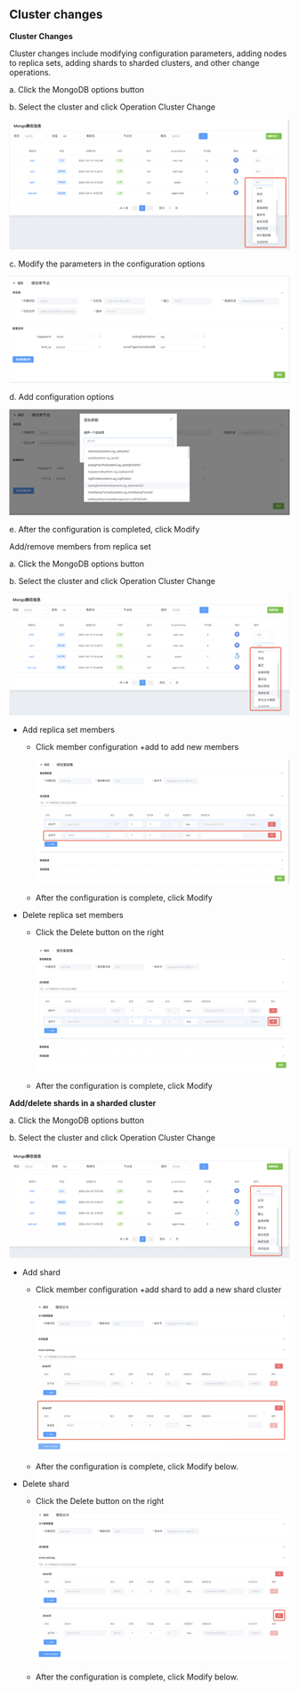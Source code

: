 ## Cluster changes

**Cluster Changes**

Cluster changes include modifying configuration parameters, adding nodes to replica sets, adding shards to sharded clusters, and other change operations.



a. Click the MongoDB options button

b. Select the cluster and click Operation Cluster Change

![1](../../../../../../images/whalealPlatformImages/Clusterchanges.png)



c. Modify the parameters in the configuration options

![1](../../../../../../images/whalealPlatformImages/Clusterchanges1.png)

d. Add configuration options

![1](../../../../../../images/whalealPlatformImages/Clusterchanges2.png)

e. After the configuration is completed, click Modify



Add/remove members from replica set

a. Click the MongoDB options button

b. Select the cluster and click Operation Cluster Change

![1](../../../../../../images/whalealPlatformImages/Clusterchanges3.png)

* Add replica set members

  * Click member configuration +add to add new members

    ![1](../../../../../../images/whalealPlatformImages/Clusterchanges4.png)

  * After the configuration is complete, click Modify

* Delete replica set members

  * Click the Delete button on the right

    ![1](../../../../../../images/whalealPlatformImages/Clusterchanges7.png)

  * After the configuration is complete, click Modify



**Add/delete shards in a sharded cluster**

 a. Click the MongoDB options button

b. Select the cluster and click Operation Cluster Change

![1](../../../../../../images/whalealPlatformImages/Clusterchanges5.png)

* Add shard

  * Click member configuration +add shard to add a new shard cluster

    ![1](../../../../../../images/whalealPlatformImages/Clusterchanges6.png)

  * After the configuration is complete, click Modify below.



* Delete shard

  * Click the Delete button on the right

    ![1](../../../../../../images/whalealPlatformImages/Clusterchanges8.png)

  * After the configuration is complete, click Modify below.

